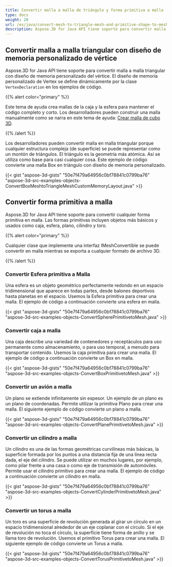 ```yaml
---
title: Convertir malla a malla de triángulo y forma primitiva a malla
type: docs
weight: 20
url: /es/java/convert-mesh-to-triangle-mesh-and-primitive-shape-to-mesh/
description: Aspose.3D for Java API tiene soporte para convertir malla a malla triangular con diseño de memoria personalizado del vértice. El diseño de memoria personalizado de Vertex se define dinámicamente por la clase VertexDeclaration en los ejemplos de código.
---
```

##  **Convertir malla a malla triangular con diseño de memoria personalizado de vértice**
Aspose.3D for Java API tiene soporte para convertir malla a malla triangular con diseño de memoria personalizado del vértice. El diseño de memoria personalizado de Vertex se define dinámicamente por la clase `VertexDeclaration` en los ejemplos de código.

{{% alert color="primary" %}}

Este tema de ayuda crea mallas de la caja y la esfera para mantener el código completo y corto. Los desarrolladores pueden construir una malla manualmente como se narra en este tema de ayuda: [Crear malla de cubo 3D](/3d/es/java/create-3d-mesh-and-scene/).

{{% /alert %}}

Los desarrolladores pueden convertir malla en malla triangular porque cualquier estructura compleja (de superficie) se puede representar como un montón de triángulos. El triángulo es la geometría más atómica. Así se utiliza como base para casi cualquier cosa. Este ejemplo de código convierte una malla Box en triángulo con diseño de memoria personalizado.



{{< gist "aspose-3d-gists" "50e7f479a64956c0bf78841c0799ba76" "aspose-3d-src-examples-objects-ConvertBoxMeshtoTriangleMeshCustomMemoryLayout.java" >}}
##  **Convertir forma primitiva a malla**
Aspose.3D for Java API tiene soporte para convertir cualquier forma primitiva en malla. Las formas primitivas incluyen objetos más básicos y usados como caja, esfera, plano, cilindro y toro.

{{% alert color="primary" %}}

Cualquier clase que implemente una interfaz IMeshConvertible se puede convertir en malla mientras se exporta a cualquier formato de archivo 3D.

{{% /alert %}}
###  **Convertir Esfera primitiva a Malla**
Una esfera es un objeto geométrico perfectamente redondo en un espacio tridimensional que aparece en todas partes, desde balones deportivos hasta planetas en el espacio. Usemos la Esfera primitiva para crear una malla.
El ejemplo de código a continuación convierte una esfera en malla.

{{< gist "aspose-3d-gists" "50e7f479a64956c0bf78841c0799ba76" "aspose-3d-src-examples-objects-ConvertSpherePrimitivetoMesh.java" >}}
###  **Convertir caja a malla**
Una caja describe una variedad de contenedores y receptáculos para uso permanente como almacenamiento, o para uso temporal, a menudo para transportar contenido. Usemos la caja primitiva para crear una malla. El ejemplo de código a continuación convierte un Box en malla.

{{< gist "aspose-3d-gists" "50e7f479a64956c0bf78841c0799ba76" "aspose-3d-src-examples-objects-ConvertBoxPrimitivetoMesh.java" >}}
###  **Convertir un avión a malla**
Un plano se extiende infinitamente sin espesor. Un ejemplo de un plano es un plano de coordenadas. Permite utilizar la primitiva Plano para crear una malla. El siguiente ejemplo de código convierte un plano a malla.

{{< gist "aspose-3d-gists" "50e7f479a64956c0bf78841c0799ba76" "aspose-3d-src-examples-objects-ConvertPlanePrimitivetoMesh.java" >}}
###  **Convertir un cilindro a malla**
Un cilindro es una de las formas geométricas curvilíneas más básicas, la superficie formada por los puntos a una distancia fija de una línea recta dada, el eje del cilindro. Se puede utilizar en muchos lugares, por ejemplo, como pilar frente a una casa o como eje de transmisión de automóviles. Permite usar el cilindro primitivo para crear una malla. El ejemplo de código a continuación convierte un cilindro en malla.

{{< gist "aspose-3d-gists" "50e7f479a64956c0bf78841c0799ba76" "aspose-3d-src-examples-objects-ConvertCylinderPrimitivetoMesh.java" >}}
###  **Convertir un torus a malla**
Un toro es una superficie de revolución generada al girar un círculo en un espacio tridimensional alrededor de un eje coplanar con el círculo. Si el eje de revolución no toca el círculo, la superficie tiene forma de anillo y se llama toro de revolución. Usemos el primitivo Torus para crear una malla. El siguiente ejemplo de código convierte un Torus a malla.

{{< gist "aspose-3d-gists" "50e7f479a64956c0bf78841c0799ba76" "aspose-3d-src-examples-objects-ConvertTorusPrimitivetoMesh.java" >}}
